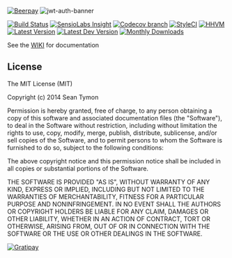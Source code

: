 [![Beerpay](https://beerpay.io/tymondesigns/jwt-auth/badge.svg?style=flat-square)](https://beerpay.io/tymondesigns/jwt-auth)
![jwt-auth-banner](https://cloud.githubusercontent.com/assets/1801923/9915273/119b9350-5cae-11e5-850b-c941cac60b32.png)

[![Build Status](http://img.shields.io/travis/tymondesigns/jwt-auth/master.svg?style=flat-square)](https://travis-ci.org/tymondesigns/jwt-auth)
[![SensioLabs Insight](https://img.shields.io/sensiolabs/i/ba600082-7869-4ea8-b877-0bf6a86d4988.svg?style=flat-square)](https://insight.sensiolabs.com/projects/ba600082-7869-4ea8-b877-0bf6a86d4988)
[![Codecov branch](https://img.shields.io/codecov/c/github/tymondesigns/jwt-auth/develop.svg?style=flat-square)](https://codecov.io/github/tymondesigns/jwt-auth)
[![StyleCI](https://styleci.io/repos/23680678/shield?style=flat-square)](https://styleci.io/repos/23680678)
[![HHVM](https://img.shields.io/hhvm/tymon/jwt-auth.svg?style=flat-square)](http://hhvm.h4cc.de/package/tymon/jwt-auth)
[![Latest Version](http://img.shields.io/packagist/v/tymon/jwt-auth.svg?style=flat-square)](https://packagist.org/packages/tymon/jwt-auth)
[![Latest Dev Version](https://img.shields.io/packagist/vpre/tymon/jwt-auth.svg?style=flat-square)](https://packagist.org/packages/tymon/jwt-auth#dev-develop)
[![Monthly Downloads](https://img.shields.io/packagist/dm/tymon/jwt-auth.svg?style=flat-square)](https://packagist.org/packages/tymon/jwt-auth)

See the [WIKI](https://github.com/tymondesigns/jwt-auth/wiki) for documentation

## License

The MIT License (MIT)

Copyright (c) 2014 Sean Tymon

Permission is hereby granted, free of charge, to any person obtaining a copy
of this software and associated documentation files (the "Software"), to deal
in the Software without restriction, including without limitation the rights
to use, copy, modify, merge, publish, distribute, sublicense, and/or sell
copies of the Software, and to permit persons to whom the Software is
furnished to do so, subject to the following conditions:

The above copyright notice and this permission notice shall be included in all
copies or substantial portions of the Software.

THE SOFTWARE IS PROVIDED "AS IS", WITHOUT WARRANTY OF ANY KIND, EXPRESS OR
IMPLIED, INCLUDING BUT NOT LIMITED TO THE WARRANTIES OF MERCHANTABILITY,
FITNESS FOR A PARTICULAR PURPOSE AND NONINFRINGEMENT. IN NO EVENT SHALL THE
AUTHORS OR COPYRIGHT HOLDERS BE LIABLE FOR ANY CLAIM, DAMAGES OR OTHER
LIABILITY, WHETHER IN AN ACTION OF CONTRACT, TORT OR OTHERWISE, ARISING FROM,
OUT OF OR IN CONNECTION WITH THE SOFTWARE OR THE USE OR OTHER DEALINGS IN THE
SOFTWARE.

[![Gratipay](https://img.shields.io/gratipay/tymondesigns.svg?style=flat-square)](https://gratipay.com/tymondesigns)
